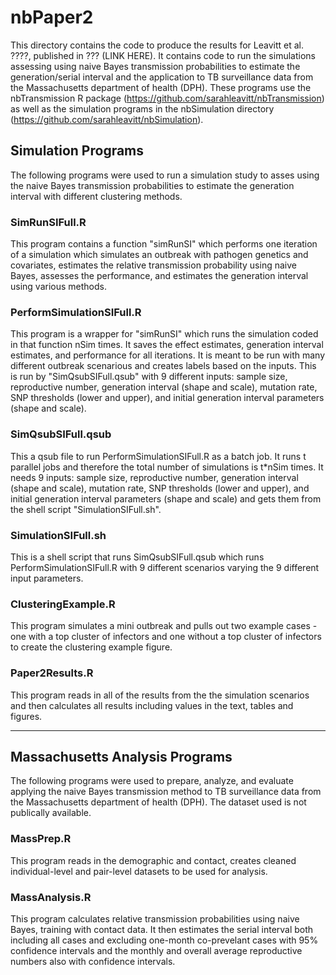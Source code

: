 # nbPaper2

This directory contains the code to produce the results for Leavitt et al. ????, 
published in ??? (LINK HERE). It contains code to run the simulations assessing 
using naive Bayes transmission probabilities to estimate the generation/serial 
interval and the application to TB surveillance data from the Massachusetts 
department of health (DPH). These programs use the nbTransmission R package 
(https://github.com/sarahleavitt/nbTransmission) as well as the simulation programs 
in the nbSimulation directory (https://github.com/sarahleavitt/nbSimulation).
 

## Simulation Programs

The following programs were used to run a simulation study to asses using 
the naive Bayes transmission probabilities to estimate the generation interval 
with different clustering methods.


### SimRunSIFull.R

This program contains a function "simRunSI" which performs one iteration of a 
simulation which simulates an outbreak with pathogen genetics and covariates,
estimates the relative transmission probability using naive Bayes, assesses the 
performance, and estimates the generation interval using various methods.


### PerformSimulationSIFull.R

This program is a wrapper for "simRunSI" which runs the simulation coded in that 
function nSim times. It saves the effect estimates, generation interval estimates, 
and performance for all iterations. It is meant to be run with many different 
outbreak scenarious and creates labels based on the inputs. This is run by 
"SimQsubSIFull.qsub" with 9 different inputs: sample size, reproductive number, 
generation interval (shape and scale), mutation rate, SNP thresholds (lower and upper), 
and initial generation interval parameters (shape and scale).


### SimQsubSIFull.qsub

This a qsub file to run PerformSimulationSIFull.R as a batch job. 
It runs t parallel jobs and therefore the total number of simulations is 
t*nSim times. It needs 9 inputs: sample size, reproductive number, 
generation interval (shape and scale), mutation rate, SNP thresholds 
(lower and upper), and initial generation interval parameters (shape and scale) 
and gets them from the shell script "SimulationSIFull.sh".


### SimulationSIFull.sh

This is a shell script that runs SimQsubSIFull.qsub which runs 
PerformSimulationSIFull.R with 9 different scenarios varying the 9 different input 
parameters.

### ClusteringExample.R

This program simulates a mini outbreak and pulls out two example cases - one with a top
cluster of infectors and one without a top cluster of infectors to create the clustering
example figure.

### Paper2Results.R

This program reads in all of the results from the the simulation scenarios and then 
calculates all results including values in the text,
tables and figures.


***


## Massachusetts Analysis Programs

The following programs were used to prepare, analyze, and evaluate applying the 
naive Bayes transmission method to TB surveillance data from the Massachusetts 
department of health (DPH). The dataset used is not publically available. 


### MassPrep.R

This program reads in the demographic and contact, creates 
cleaned individual-level and pair-level datasets to be used for analysis.


### MassAnalysis.R

This program calculates relative transmission probabilities using naive Bayes, 
training with contact data. It then estimates the serial interval both including
all cases and excluding one-month co-prevelant cases with 95% confidence intervals 
and the monthly and overall average reproductive numbers also with confidence 
intervals.

